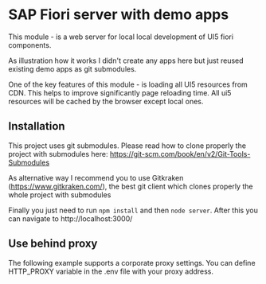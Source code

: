 # SAP Fiori server with demo apps
This module - is a web server for local local development of UI5 fiori components.

As illustration how it works I didn't create any apps here but just reused existing demo apps as git submodules.

One of the key features of this module - is loading all UI5 resources from CDN. This helps to improve significantly page reloading time. All ui5 resources will be cached by the browser except local ones.

## Installation
This project uses git submodules. Please read how to clone properly the project with submodules here:
https://git-scm.com/book/en/v2/Git-Tools-Submodules

As alternative way I recommend you to use Gitkraken (https://www.gitkraken.com/), the best git client which clones properly the whole project with submodules

Finally you just need to run ```npm install``` and then ```node server```.
After this you can navigate to http://localhost:3000/

## Use behind proxy
The following example supports a corporate proxy settings. You can define HTTP_PROXY variable in the .env file with your proxy address.

